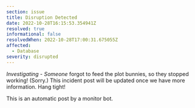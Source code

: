 ```yaml
---
section: issue
title: Disruption Detected
date: 2022-10-28T16:15:53.354941Z
resolved: true
informational: false
resolvedWhen: 2022-10-28T17:00:31.675055Z
affected:
  - Database
severity: disrupted
---
```

*Investigating* - _Someone_ forgot to feed the plot bunnies, so they stopped working! (Sorry.) This incident post will be updated once we have more information. Hang tight!

This is an automatic post by a monitor bot.
        